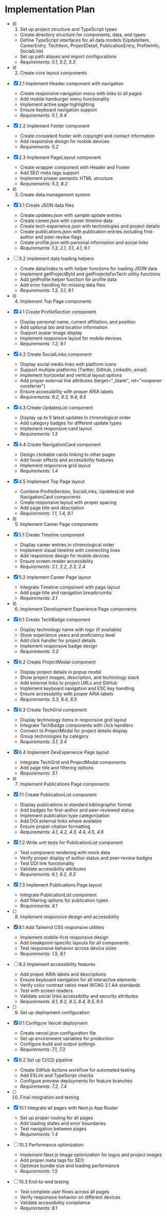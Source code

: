 # Implementation Plan

- [x] 1. Set up project structure and TypeScript types
  - Create directory structure for components, data, and types
  - Define TypeScript interfaces for all data models (UpdateItem, CareerEntry, TechItem, ProjectDetail, PublicationEntry, ProfileInfo, SocialLink)
  - Set up path aliases and import configurations
  - _Requirements: 5.1, 5.2, 5.3_

- [x] 2. Create core layout components

- [x] 2.1 Implement Header component with navigation
  - Create responsive navigation menu with links to all pages
  - Add mobile hamburger menu functionality
  - Implement active page highlighting
  - Ensure keyboard navigation support
  - _Requirements: 5.1, 8.4_

- [x] 2.2 Implement Footer component
  - Create consistent footer with copyright and contact information
  - Add responsive design for mobile devices
  - _Requirements: 5.2_

- [x] 2.3 Implement PageLayout component
  - Create wrapper component with Header and Footer
  - Add SEO meta tags support
  - Implement proper semantic HTML structure
  - _Requirements: 5.3, 8.2_

- [x] 3. Create data management system

- [x] 3.1 Create JSON data files
  - Create updates.json with sample update entries
  - Create career.json with career timeline data
  - Create tech-experience.json with technologies and project details
  - Create publications.json with publication entries including first-author and peer-review flags
  - Create profile.json with personal information and social links
  - _Requirements: 1.3, 2.1, 3.1, 4.1, 9.1_

- [ ] 3.2 Implement data loading helpers

  - Create data/index.ts with helper functions for loading JSON data
  - Implement getProjectById and getProjectsForTech utility functions
  - Add getProfile helper function for profile data
  - Add error handling for missing data files
  - _Requirements: 1.3, 3.1, 9.1_

- [x] 4. Implement Top Page components

- [x] 4.1 Create ProfileSection component
  - Display personal name, current affiliation, and position
  - Add optional bio and location information
  - Support avatar image display
  - Implement responsive layout for mobile devices
  - _Requirements: 1.2, 9.1_

- [x] 4.2 Create SocialLinks component
  - Display social media links with platform icons
  - Support multiple platforms (Twitter, GitHub, LinkedIn, email)
  - Implement horizontal and vertical layout options
  - Add proper external link attributes (target="_blank", rel="noopener noreferrer")
  - Ensure accessibility with proper ARIA labels
  - _Requirements: 9.2, 9.3, 9.4, 9.5_

- [x] 4.3 Create UpdatesList component
  - Display up to 5 latest updates in chronological order
  - Add category badges for different update types
  - Implement responsive card layout
  - _Requirements: 1.3_

- [x] 4.4 Create NavigationCard component
  - Design clickable cards linking to other pages
  - Add hover effects and accessibility features
  - Implement responsive grid layout
  - _Requirements: 1.4_

- [x] 4.5 Implement Top Page layout
  - Combine ProfileSection, SocialLinks, UpdatesList and NavigationCard components
  - Create responsive layout with proper spacing
  - Add page title and description
  - _Requirements: 1.1, 1.4, 9.1_

- [x] 5. Implement Career Page components

- [x] 5.1 Create Timeline component
  - Display career entries in chronological order
  - Implement visual timeline with connecting lines
  - Add responsive design for mobile devices
  - Ensure screen reader accessibility
  - _Requirements: 2.1, 2.2, 2.3, 2.4_

- [x] 5.2 Implement Career Page layout
  - Integrate Timeline component with page layout
  - Add page title and navigation breadcrumbs
  - _Requirements: 2.1_

- [x] 6. Implement Development Experience Page components

- [x] 6.1 Create TechBadge component
  - Display technology name with logo (if available)
  - Show experience years and proficiency level
  - Add click handler for project details
  - Implement responsive badge design
  - _Requirements: 3.2_

- [x] 6.2 Create ProjectModal component
  - Display project details in popup modal
  - Show project images, description, and technology stack
  - Add external links to project URLs and GitHub
  - Implement keyboard navigation and ESC key handling
  - Ensure accessibility with proper ARIA labels
  - _Requirements: 3.3, 8.4, 8.5_

- [x] 6.3 Create TechGrid component
  - Display technology items in responsive grid layout
  - Integrate TechBadge components with click handlers
  - Connect to ProjectModal for project details display
  - Group technologies by category
  - _Requirements: 3.1, 3.4_

- [x] 6.4 Implement DevExperience Page layout
  - Integrate TechGrid and ProjectModal components
  - Add page title and filtering options
  - _Requirements: 3.1_

- [x] 7. Implement Publications Page components

- [x] 7.1 Create PublicationList component
  - Display publications in standard bibliographic format
  - Add badges for first-author and peer-reviewed status
  - Implement publication type categorization
  - Add DOI external links where available
  - Ensure proper citation formatting
  - _Requirements: 4.1, 4.2, 4.3, 4.4, 4.5, 4.6_

- [x] 7.2 Write unit tests for PublicationList component
  - Test component rendering with mock data
  - Verify proper display of author status and peer-review badges
  - Test DOI link functionality
  - Validate accessibility attributes
  - _Requirements: 6.1, 6.2, 6.3_

- [x] 7.3 Implement Publications Page layout
  - Integrate PublicationList component
  - Add filtering options for publication types
  - _Requirements: 4.1_

- [ ] 8. Implement responsive design and accessibility

- [x] 8.1 Add Tailwind CSS responsive utilities


  - Implement mobile-first responsive design
  - Add breakpoint-specific layouts for all components
  - Test responsive behavior across device sizes
  - _Requirements: 1.5, 8.1_




- [ ] 8.2 Implement accessibility features
  - Add proper ARIA labels and descriptions
  - Ensure keyboard navigation for all interactive elements
  - Verify color contrast ratios meet WCAG 2.1 AA standards
  - Test with screen readers
  - Validate social links accessibility and security attributes
  - _Requirements: 8.1, 8.2, 8.3, 8.4, 8.5, 9.5_



- [ ] 9. Set up deployment configuration

- [x] 9.1 Configure Vercel deployment


  - Create vercel.json configuration file
  - Set up environment variables for production
  - Configure build and output settings
  - _Requirements: 7.1, 7.3_

- [x] 9.2 Set up CI/CD pipeline


  - Create GitHub Actions workflow for automated testing
  - Add ESLint and TypeScript checks
  - Configure preview deployments for feature branches
  - _Requirements: 7.2, 7.4_



- [ ] 10. Final integration and testing

- [x] 10.1 Integrate all pages with Next.js App Router



  - Set up proper routing for all pages
  - Add loading states and error boundaries
  - Test navigation between pages
  - _Requirements: 1.4_

- [ ] 10.2 Performance optimization
  - Implement Next.js Image optimization for logos and project images
  - Add proper meta tags for SEO
  - Optimize bundle size and loading performance
  - _Requirements: 1.5_

- [ ] 10.3 End-to-end testing
  - Test complete user flows across all pages
  - Verify responsive behavior on different devices
  - Validate accessibility compliance
  - _Requirements: 8.1_